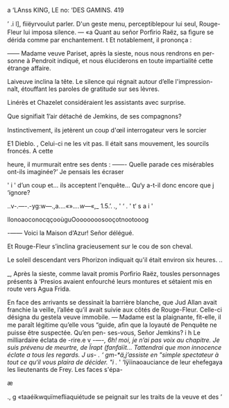   
 
 
  
 
 
 
 
  
 
 
 
 
 
  

a ‘LAnss KING, LE no: ‘DES GAMINS. 419

’ .i l], ﬁiëyrvouîut parler. D'un geste menu, perceptiblepour lui seul, Rouge-Fleur
lui imposa silence.
— «a Quant au señor Porﬁrio Raëz, sa ﬁgure se dérida comme par enchantement.
t Et notablement, il prononça :

—— Madame veuve Pariset, après la sieste, nous nous rendrons en per-
sonne à Pendroit indiqué, et nous éluciderons en toute impartialité cette
étrange affaire.

Laiveuve inclina la tête. Le silence qui régnait autour d’elle l'impression-
naît, étouffant les paroles de gratitude sur ses lèvres.

Linérès et Chazelet considéraient les assistants avec surprise.

Que signiﬁait 1’air détaché de Jemkins, de ses compagnons?

Instinctivement, ils jetèrent un coup d'œil interrogateur vers le sorcier

E1 Dieblo.
, Celui-ci ne les vit pas. Il était sans mouvement, les sourcils froncés. A cette

heure, il murmurait entre ses dents :
 ——- Quelle parade ces misérables ont-ils imaginée?’ Je pensais les écraser

 ' i ' d’un coup et... ils acceptent l'enquête... Qu‘y a-t-il donc encore que j ‘ignore?

..v-.—-.-yg:w—.,a....«»._...w—_«,_  1.5.’. _.,_
' ‘ . ' t‘ s a i '

llonoaoconocqçooùguOooooooosooçotnootooog

-—— Voici la Maison d‘Azur! Señor délégué.

Et Rouge-Fleur s’inclina gracieusement sur le cou de son cheval.

Le soleil descendant vers Phorizon indiquait qu'il était environ six
heures. ..

_, Après la sieste, comme lavait promis Porﬁrio Raëz, tousles personnages
présents à ‘Presios avaient enfourché leurs montures et sétaient mis en route
vers Agua Frida.

En face des arrivants se dessinait la barrière blanche, que Jud Allan avait
franchie la veille, l’allée qu’il avait suivie aux côtés de Rouge-Fleur.
Celle-ci désigna du gestela veuve immobile.
— Madame est la plaignante, fit-elle, il me paraît légitime qu’elle vous
“guide, aﬁn que la loyauté de Penquête ne puisse être suspectée. Qu’en pen-
ses-vous, Señor Jemkins? i
h Le milliardaire éclata de -rire.e
v -—-_, 6h! moi, je n’ai pas voix au chapitre. Je suis prévenu de meurtre, de
Ïrapt (fanfaïit... Tattendrai que mon innocence éclate a tous les regards. J us-
. ‘ gm-*ä,j’assiste en "simple spectateur à tout ce qu‘il vous plaira de décider.
"i ._ ' ‘Iÿïinaoauciance de leur ehefegaya les lieutenants de Frey. Les faces s'épa-

æ

., g «taaéikwquïmeﬂiaquiétude se peignait sur les traits de la veuve et des ’

